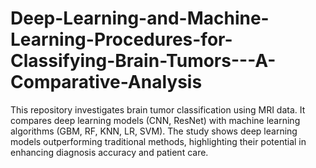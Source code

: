 # Deep-Learning-and-Machine-Learning-Procedures-for-Classifying-Brain-Tumors---A-Comparative-Analysis
This repository investigates brain tumor classification using MRI data. It compares deep learning models (CNN, ResNet) with machine learning algorithms (GBM, RF, KNN, LR, SVM). The study shows deep learning models outperforming traditional methods, highlighting their potential in enhancing diagnosis accuracy and patient care.
